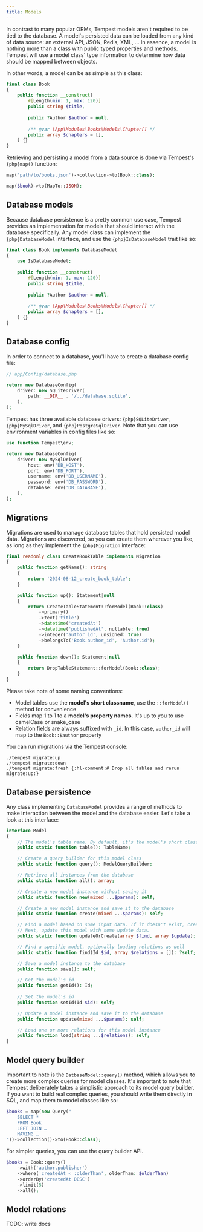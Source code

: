 ```yaml
---
title: Models
---
```


In contrast to many popular ORMs, Tempest models aren't required to be tied to the database. A model's persisted data can be loaded from any kind of data source: an external API, JSON, Redis, XML, … In essence, a model is nothing more than a class with public typed properties and methods. Tempest will use a model class' type information to determine how data should be mapped between objects.

In other words, a model can be as simple as this class:

```php
final class Book
{
    public function __construct(
        #[Length(min: 1, max: 120)]
        public string $title,
    
        public ?Author $author = null,
    
        /** @var \App\Modules\Books\Models\Chapter[] */
        public array $chapters = [],
    ) {}
}
```

Retrieving and persisting a model from a data source is done via Tempest's `{php}map()` function:

```php
map('path/to/books.json')->collection->to(Book::class);

map($book)->to(MapTo::JSON);
```

## Database models

Because database persistence is a pretty common use case, Tempest provides an implementation for models that should interact with the database specifically. Any model class can implement the `{php}DatabaseModel` interface, and use the `{php}IsDatabaseModel` trait like so:

```php
final class Book implements DatabaseModel
{
    use IsDatabaseModel;
    
    public function __construct(
        #[Length(min: 1, max: 120)]
        public string $title,
    
        public ?Author $author = null,
    
        /** @var \App\Modules\Books\Models\Chapter[] */
        public array $chapters = [],
    ) {}
}
```

## Database config

In order to connect to a database, you'll have to create a database config file:

```php
// app/Config/database.php

return new DatabaseConfig(
    driver: new SQLiteDriver(
        path: __DIR__ . '/../database.sqlite',
    ),
);
```

Tempest has three available database drivers: `{php}SQLiteDriver`, `{php}MySqlDriver`, and `{php}PostgreSqlDriver`. Note that you can use environment variables in config files like so:

```php
use function Tempest\env;

return new DatabaseConfig(
    driver: new MySqlDriver(
        host: env('DB_HOST'),
        port: env('DB_PORT'),
        username: env('DB_USERNAME'),
        password: env('DB_PASSWORD'),
        database: env('DB_DATABASE'),
    ),
);
```

## Migrations

Migrations are used to manage database tables that hold persisted model data. Migrations are discovered, so you can create them wherever you like, as long as they implement the `{php}Migration` interface:

```php
final readonly class CreateBookTable implements Migration
{
    public function getName(): string
    {
        return '2024-08-12_create_book_table';
    }

    public function up(): Statement|null
    {
        return CreateTableStatement::forModel(Book::class)
            ->primary()
            ->text('title')
            ->datetime('createdAt')
            ->datetime('publishedAt', nullable: true)
            ->integer('author_id', unsigned: true)
            ->belongsTo('Book.author_id', 'Author.id');
    }

    public function down(): Statement|null
    {
        return DropTableStatement::forModel(Book::class);
    }
}
```

Please take note of some naming conventions:

- Model tables use the **model's short classname**, use the `::forModel()` method for convenience
- Fields map 1 to 1 to a **model's property names**. It's up to you to use camelCase or snake_case
- Relation fields are always suffixed with `_id`. In this case, `author_id` will map to the `Book::$author` property

You can run migrations via the Tempest console:

```
./tempest migrate:up
./tempest migrate:down
./tempest migrate:fresh {:hl-comment:# Drop all tables and rerun migrate:up:} 
```

## Database persistence

Any class implementing `DatabaseModel` provides a range of methods to make interaction between the model and the database easier. Let's take a look at this interface:

```php
interface Model
{
    // The model's table name. By default, it's the model's short classname 
    public static function table(): TableName;

    // Create a query builder for this model class
    public static function query(): ModelQueryBuilder;

    // Retrieve all instances from the database
    public static function all(): array;

    // Create a new model instance without saving it
    public static function new(mixed ...$params): self;

    // Create a new model instance and save it to the database
    public static function create(mixed ...$params): self;

    // Find a model based on some input data. If it doesn't exist, create it.
    // Next, update this model with some update data.
    public static function updateOrCreate(array $find, array $update): self;

    // Find a specific model, optionally loading relations as well
    public static function find(Id $id, array $relations = []): ?self;

    // Save a model instance to the database
    public function save(): self;

    // Get the model's id
    public function getId(): Id;
    
    // Set the model's id
    public function setId(Id $id): self;

    // Update a model instance and save it to the database
    public function update(mixed ...$params): self;

    // Load one or more relations for this model instance
    public function load(string ...$relations): self;
}
```

## Model query builder

Important to note is the `DatbaseModel::query()` method, which allows you to create more complex queries for model classes. It's important to note that Tempest deliberately takes a simplistic approach to its model query builder. If you want to build real complex queries, you should write them directly in SQL, and map them to model classes like so:

```php
$books = map(new Query("
    SELECT * 
    FROM Book
    LEFT JOIN …
    HAVING … 
"))->collection()->to(Book::class);
```

For simpler queries, you can use the query builder API.

```php
$books = Book::query()
    ->with('author.publisher')
    ->where('createdAt < :olderThan', olderThan: $olderThan)
    ->orderBy('createdAt DESC')
    ->limit(5)
    ->all();
```

## Model relations

TODO: write docs